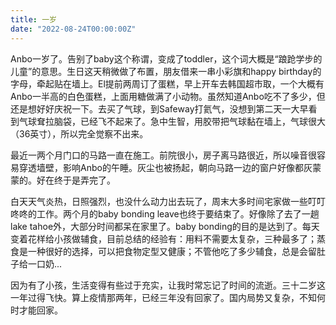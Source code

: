 ```yaml
---
title: 一岁
date: "2022-08-24T00:00:00Z"
---
```


Anbo一岁了。告别了baby这个称谓，变成了toddler，这个词大概是“踉跄学步的儿童”的意思。生日这天稍微做了布置，朋友借来一串小彩旗和happy birthday的字母，牵起贴在墙上。El提前两周订了蛋糕，早上开车去韩国超市取，一个大概有Anbo一半高的白色蛋糕，上面用糖做满了小动物。虽然知道Anbo吃不了多少，但还是想好好庆祝一下。去买了气球，到Safeway打氦气，没想到第二天一大早看到气球耷拉脑袋，已经飞不起来了。急中生智，用胶带把气球黏在墙上，气球很大（36英寸），所以完全觉察不出来。

最近一两个月门口的马路一直在施工。前院很小，房子离马路很近，所以噪音很容易穿透墙壁，影响Anbo的午睡。灰尘也被扬起，朝向马路一边的窗户好像都灰蒙蒙的。好在终于是弄完了。

白天天气炎热，日照强烈，也没什么动力出去玩了，周末大多时间宅家做一些叮叮咚咚的工作。两个月的baby bonding leave也终于要结束了。好像除了去了一趟lake tahoe外，大部分时间都呆在家里了。baby bonding的目的是达到了。每天变着花样给小孩做辅食，目前总结的经验有：用料不需要太复杂，三种最多了；蒸食是一种很好的选择，可以把食物定型又健康；不管他吃了多少辅食，总是会留肚子给一口奶...

因为有了小孩，生活变得有些过于充实，让我时常忘记了时间的流逝。三十二岁这一年过得飞快。算上疫情那两年，已经三年没有回家了。国内局势又复杂，不知何时才能回家。

